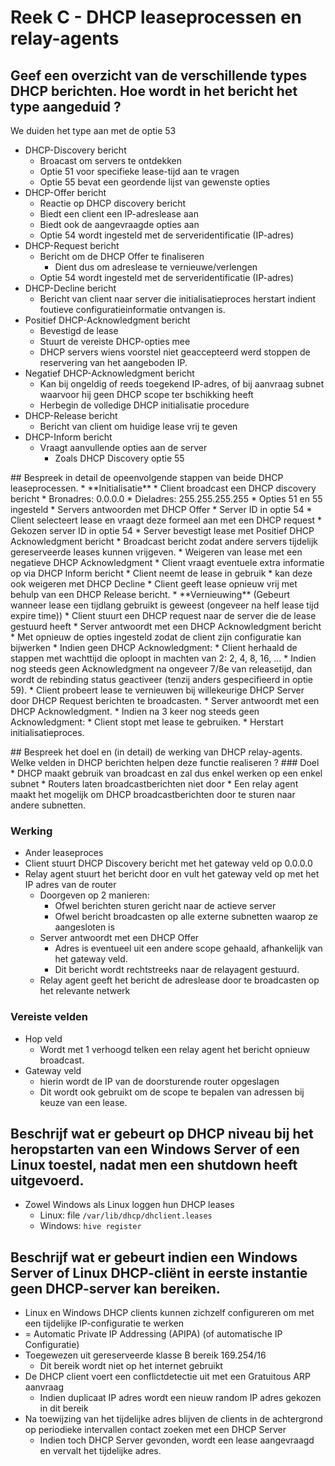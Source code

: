 # Reek C - DHCP leaseprocessen en relay-agents
## Geef een overzicht van de verschillende types DHCP berichten. Hoe wordt in het bericht het type aangeduid ?
We duiden het type aan met de optie 53

* DHCP-Discovery bericht
    * Broacast om servers te ontdekken
    * Optie 51 voor specifieke lease-tijd aan te vragen
    * Optie 55 bevat een geordende lijst van gewenste opties
* DHCP-Offer bericht
    * Reactie op DHCP discovery bericht
    * Biedt een client een IP-adreslease aan
    * Biedt ook de aangevraagde opties aan
    * Optie 54 wordt ingesteld met de serveridentificatie (IP-adres)
* DHCP-Request bericht
    * Bericht om de DHCP Offer te finaliseren
        * Dient dus om adreslease te vernieuwe/verlengen
    * Optie 54 wordt ingesteld met de serveridentificatie (IP-adres)
* DHCP-Decline bericht
    * Bericht van client naar server die initialisatieproces herstart indient foutieve configuratieinformatie ontvangen is.
* Positief DHCP-Acknowledgment bericht
    * Bevestigd de lease
    * Stuurt de vereiste DHCP-opties mee
    * DHCP servers wiens voorstel niet geaccepteerd werd stoppen de reservering van het aangeboden IP.
* Negatief DHCP-Acknowledgment bericht
    * Kan bij ongeldig of reeds toegekend IP-adres, of bij aanvraag subnet waarvoor hij geen DHCP scope ter bschikking heeft
    * Herbegin de volledige DHCP initialisatie procedure
* DHCP-Release bericht
    * Bericht van client om huidige lease vrij te geven
* DHCP-Inform bericht
    * Vraagt aanvullende opties aan de server
        * Zoals DHCP Discovery optie 55 

<p style="page-break-after:always;"></p>
## Bespreek in detail de opeenvolgende stappen van beide DHCP leaseprocessen.
* **Initialisatie**
    * Client broadcast een DHCP discovery bericht
        * Bronadres: 0.0.0.0
        * Dieladres: 255.255.255.255
        * Opties 51 en 55 ingesteld
    * Servers antwoorden met DHCP Offer
        * Server ID in optie 54
    * Client selecteert lease en vraagt deze formeel aan met een DHCP request
        * Gekozen server ID in optie 54
    * Server bevestigt lease met Positief DHCP Acknowledgment bericht
        * Broadcast bericht zodat andere servers tijdelijk gereserveerde leases kunnen vrijgeven.
        * Weigeren van lease met een negatieve DHCP Acknowledgment
    * Client vraagt eventuele extra informatie op via DHCP Inform bericht
    * Client neemt de lease in gebruik
        * kan deze ook weigeren met DHCP Decline
    * Client geeft lease opnieuw vrij met behulp van een DHCP Release bericht.
* **Vernieuwing** (Gebeurt wanneer lease een tijdlang gebruikt is geweest (ongeveer na helf lease tijd expire time))
    * Client stuurt een DHCP request naar de server die de lease gestuurd heeft
    * Server antwoordt met een DHCP Acknowledgment bericht
        * Met opnieuw de opties ingesteld zodat de client zijn configuratie kan bijwerken
    * Indien geen DHCP Acknowledgment:
        * Client herhaald de stappen met wachttijd die oploopt in machten van 2: 2, 4, 8, 16, ...
        * Indien nog steeds geen Acknowledgment na ongeveer 7/8e van releasetijd, dan wordt de rebinding status geactiveer (tenzij anders gespecifieerd in optie 59).
            * Client probeert lease te vernieuwen bij willekeurige DHCP Server door DHCP Request berichten te broadcasten.
            * Server antwoordt met een DHCP Acknowledgment.
        * Indien na 3 keer nog steeds geen Acknowledgment:
            * Client stopt met lease te gebruiken.
            * Herstart initialisatieproces.

<p style="page-break-after:always;"></p>
## Bespreek het doel en (in detail) de werking van DHCP relay-agents. Welke velden in DHCP berichten helpen deze functie realiseren ?
### Doel
* DHCP maakt gebruik van broadcast en zal dus enkel werken op een enkel subnet
    * Routers laten broadcastberichten niet door
* Een relay agent maakt het mogelijk om DHCP broadcastberichten door te sturen naar andere subnetten.

### Werking
* Ander leaseproces
* Client stuurt DHCP Discovery bericht met het gateway veld op 0.0.0.0
* Relay agent stuurt het bericht door en vult het gateway veld op met het IP adres van de router
    * Doorgeven op 2 manieren:
        * Ofwel berichten sturen gericht naar de actieve server
        * Ofwel bericht broadcasten op alle externe subnetten waarop ze aangesloten is
    * Server antwoordt met een DHCP Offer
        * Adres is eventueel uit een andere scope gehaald, afhankelijk van het gateway veld.
        * Dit bericht wordt rechtstreeks naar de relayagent gestuurd.
    * Relay agent geeft het bericht de adreslease door te broadcasten op het relevante netwerk

### Vereiste velden
* Hop veld
    * Wordt met 1 verhoogd telken een relay agent het bericht opnieuw broadcast. 
* Gateway veld
    * hierin wordt de IP van de doorsturende router opgeslagen
    * Dit wordt ook gebruikt om de scope te bepalen van adressen bij keuze van een lease.

## Beschrijf wat er gebeurt op DHCP niveau bij het heropstarten van een Windows Server of een Linux toestel, nadat men een shutdown heeft uitgevoerd.
* Zowel Windows als Linux loggen hun DHCP leases
    * Linux: file `/var/lib/dhcp/dhclient.leases`
    * Windows: `hive register`

## Beschrijf wat er gebeurt indien een Windows Server of Linux DHCP-cliënt in eerste instantie geen DHCP-server kan bereiken.
* Linux en Windows DHCP clients kunnen zichzelf configureren om met een tijdelijke IP-configuratie te werken
* = Automatic Private IP Addressing (APIPA) (of automatische IP Configuratie)
* Toegewezen uit gereserveerde klasse B bereik 169.254/16
    * Dit bereik wordt niet op het internet gebruikt
* De DHCP client voert een conflictdetectie uit met een Gratuitous ARP aanvraag
    * Indien duplicaat IP adres wordt een nieuw random IP adres gekozen in dit bereik
* Na toewijzing van het tijdelijke adres blijven de clients in de achtergrond op periodieke intervallen contact zoeken met een DHCP Server
    * Indien toch DHCP Server gevonden, wordt een lease aangevraagd en vervalt het tijdelijke adres. 
